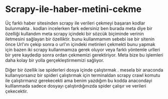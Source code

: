 # Scrapy-ile-haber-metini-cekme
Üç farklı haber sitesinden scrapy ile  verileri çekmeyi başaran kodlar bulunmakta . 
kodları incelerken fark edersiniz ben burada meta diye bir özelliği kullandım
meta scrapy içindeki bir sözcük biçiminde verinin iletmesini sağlayan bir özelliktir. bunu kullanmamım sebebi ise 
bir sitenin önce Url'ını çekip sonra o url'ın içindeki metinleri çekmekti bunu yapmak için bazen iki scrapy kullanmamıza gerek 
oluyor veya farklı yöntemle urlleri bir yere kaydedip sonra ordan çekmemizi gerektiriyor. Meta bize bu işlemleri daha kolay bir yolla
gerçekleştirmemizi sağlıyor.

Diğer bir özellik ise spiderleri dosya içinde çalıştırmak . mesela bir anaconda kullanıyorsanız bir spideri çalıştırmak için terminaldan scrapy crawl komutu ile çalıştırmanız gerekecekti ama benim yazdığım bu kodda anacondayi kulllanmada sadece dosyayı çalıştırdığınızda spider çalışır ve verileri çekecektir.
